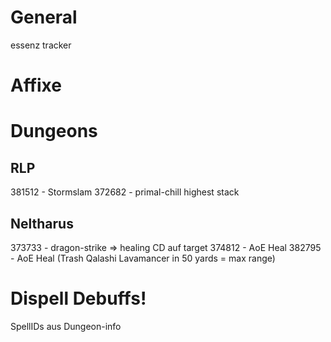 # General


essenz tracker

# Affixe

# Dungeons

## RLP
381512 - Stormslam
372682 - primal-chill highest stack

## Neltharus
373733 - dragon-strike => healing CD auf target
374812 - AoE Heal
382795 - AoE Heal (Trash Qalashi Lavamancer in 50 yards = max range)







# Dispell Debuffs!
SpellIDs aus Dungeon-info
